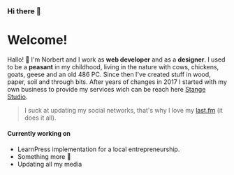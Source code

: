 ### Hi there 👋
# Welcome!

Hallo! :wave: I'm Norbert and I work as **web developer** and as a **designer**. I used to be a **peasant** in my childhood, living in the nature with cows, chickens, goats, geese and an old 486 PC. Since then I've created stuff in wood, paper, soil and through bits. 
After years of changes in 2017 I started with my own business to provide my services wich can be reach here [Stange Studio](https://stangestudio.com/).
> I suck at updating my social networks, that's why I love my [last.fm](https://www.last.fm/es/user/N0rb3r7/) (it does it all).

#### Currently working on

* LearnPress implementation for a local entrepreneurship.
* Something more :thinking: 
* Updating all my media
<!--
**n0rb3r7/n0rb3r7** is a ✨ _special_ ✨ repository because its `README.md` (this file) appears on your GitHub profile.

Here are some ideas to get you started:

- 🔭 I’m currently working on ...
- 🌱 I’m currently learning ...
- 👯 I’m looking to collaborate on ...
- 🤔 I’m looking for help with ...
- 💬 Ask me about ...
- 📫 How to reach me: ...
- 😄 Pronouns: ...
- ⚡ Fun fact: ...
-->
